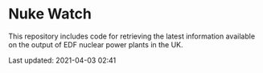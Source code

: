 # Nuke Watch

This repository includes code for retrieving the latest information available on the output of EDF nuclear power plants in the UK.

Last updated: 2021-04-03 02:41
